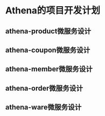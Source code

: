 # Athena的项目开发计划


## athena-product微服务设计

## athena-coupon微服务设计

## athena-member微服务设计

## athena-order微服务设计

## athena-ware微服务设计
